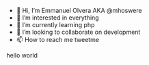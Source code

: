 - 👋 Hi, I’m Emmanuel Olvera AKA @mhoswere
- 👀 I’m interested in everything
- 🌱 I’m currently learning php
- 💞️ I’m looking to collaborate on development
- 📫 How to reach me tweetme

hello world
